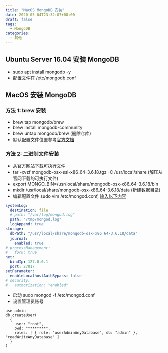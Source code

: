 ```yaml
---
title: "MacOS MongoDB 安装"
date: 2020-05-04T23:32:07+08:00
draft: false
tags:
  - MongoDB
categories:
  - 其他
---
```


## Ubuntu Server 16.04 安装 MongoDB

- sudo apt install mongodb -y
- 配置文件在 /etc/mongodb.conf

## MacOS 安装 MongoDB

### 方法 1: brew 安装

- brew tap mongodb/brew
- brew install mongodb-community
- brew untap mongodb/brew (删除仓库)
- 默认配置文件位置参考[官方文档](https://docs.mongodb.com/manual/tutorial/install-mongodb-on-os-x/)

### 方法 2: 二进制文件安装

- 从[官方网站](https://www.mongodb.com/download-center)下载可执行文件
- tar -xvzf mongodb-osx-ssl-x86_64-3.6.18.tgz -C /usr/local/share (解压从官网下载的可执行文件)
- export MONGO_BIN=/usr/local/share/mongodb-osx-x86_64-3.6.18/bin
- mkdir /usr/local/share/mongodb-osx-x86_64-3.6.18/data (新建数据目录)
- 编辑配置文件 sudo vim /etc/mongod.conf, [输入以下内容](https://docs.mongodb.com/manual/reference/configuration-options/)

```yaml
systemLog:
  destination: file
  # path: "/var/log/mongod.log"
  path: "/tmp/mongod.log"
  logAppend: true
storage:
  dbPath: "/usr/local/share/mongodb-osx-x86_64-3.6.18/data"
  journal:
    enabled: true
# processManagement:
#   fork: true
net:
  bindIp: 127.0.0.1
  port: 27017
setParameter:
  enableLocalhostAuthBypass: false
# security:
#   authorization: "enabled"
```

- 启动 sudo mongod -f /etc/mongod.conf
- 设置管理员账号

```shell
use admin
db.createUser(
  {
    user: "root",
    pwd: "********",
    roles: [ { role: "userAdminAnyDatabase", db: "admin" }, "readWriteAnyDatabase" ]
  }
)
```

